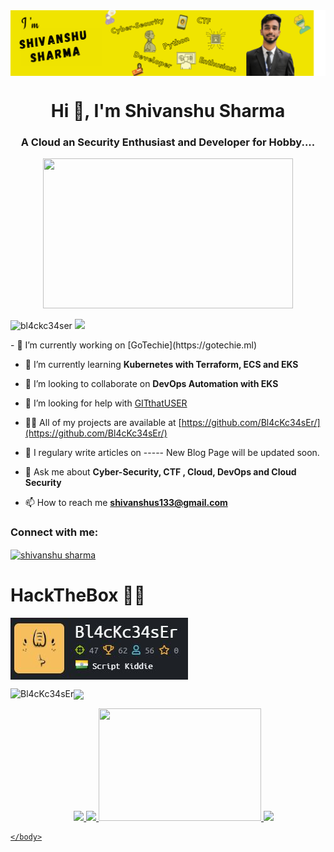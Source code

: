 <body>
  <img align="center" src="https://github.com/Bl4cKc34sEr/Bl4cKc34sEr/blob/master/I%20'M.png" alt="Bl4cKc34sEr" />
  <h1 align="center">Hi 👋, I'm Shivanshu Sharma</h1> 
 <h3 align="center">A Cloud an Security Enthusiast and Developer for Hobby....</h3>
 <p align="center">
  <img width="400" height="240" src="https://media.giphy.com/media/KYh90pNGHTEEMryoqo/giphy.gif">
  </p>
 <p align="left"> 
  <img src="https://komarev.com/ghpvc/?username=bl4ckc34ser" alt="bl4ckc34ser" /> 
  <img src=https://img.shields.io/badge/build-pass-blue) />
 </p>
- 🔭 I’m currently working on [GoTechie](https://gotechie.ml)

- 🌱 I’m currently learning **Kubernetes with Terraform, ECS and EKS**

- 👯 I’m looking to collaborate on **DevOps Automation with EKS**

- 🤝 I’m looking for help with [GITthatUSER](https://github.com/Bl4cKc34sEr/GITthatUSER)

- 👨‍💻 All of my projects are available at [https://github.com/Bl4cKc34sEr/](https://github.com/Bl4cKc34sEr/)

- 📝 I regulary write articles on ----- New Blog Page will be updated soon.

- 💬 Ask me about **Cyber-Security, CTF , Cloud, DevOps and Cloud Security**

- 📫 How to reach me **shivanshus133@gmail.com**

<p align="left">
<h3 align="left">Connect with me:</h3> <a href="https://linkedin.com/in/shivanshu-sharma" target="blank"><img align="center" src="https://cdn.jsdelivr.net/npm/simple-icons@3.0.1/icons/linkedin.svg" alt="shivanshu sharma" height="30" width="40" /></a>
</p>
<h1> HackTheBox 👨‍💻 </h1>

<img align="center" src="https://github.com/Bl4cKc34sEr/Bl4cKc34sEr/blob/master/Bl4cKc34sE.JPG" alt="Shivanshu Sharma" />

<p float="left">
 <img align="left" max-width="40%" height=210 src=https://github-readme-stats.vercel.app/api?username=Bl4cKc34sEr&show_icons=true&theme=radical alt="Bl4cKc34sEr" /></p>
  <img align="center" max-width="100%" src=https://github-readme-stats.vercel.app/api/top-langs/?username=Bl4cKc34sEr&hide=css,java,html&theme=tokyonight
</p>
<p float="left">
  <a href="https://github.com/Bl4cKc34sEr" target="blank"><img src="https://media.giphy.com/media/du3J3cXyzhj75IOgvA/giphy.gif" width="180" />
  <a href="https://www.gotechie.ml" target="blank"><img src="https://media.giphy.com/media/UWt0rhp21JgLwoeFQP/giphy.gif" width="180" /> 
  <img src="https://media.giphy.com/media/kH6CqYiquZawmU1HI6/giphy.gif" height="180 "width="260" />
  <a href="https://github.com/Bl4cKc34sEr/Dragoman--The-Decoder" target="blank"><img src="https://media.giphy.com/media/KAq5w47R9rmTuvWOWa/giphy.gif" width="180"/>
</p>

    </body>
